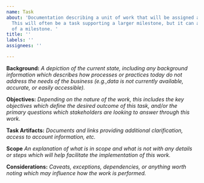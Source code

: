 ```yaml
---
name: Task
about: 'Documentation describing a unit of work that will be assigned and implemented.
  This will often be a task supporting a larger milestone, but it can also be independent
  of a milestone. '
title: ''
labels: ''
assignees: ''

---
```


**Background:**
*A depiction of the current state, including any background information which describes how processes or practices today do not address the needs of the business (e.g.,data is not currently available, accurate, or easily accessible).*

**Objectives:**
*Depending on the nature of the work, this includes the key objectives which define the desired outcome of this task, and/or the primary questions which stakeholders are looking to answer through this work.*

**Task Artifacts:**
*Documents and links providing additional clarification, access to account information, etc.* 

**Scope**
*An explanation of what is in scope and what is not with any details or steps which will help facilitate the implementation of this work.*

**Considerations:**
*Caveats, exceptions, dependencies, or anything worth noting which may influence how the work is performed.*
